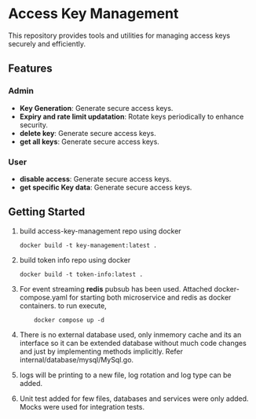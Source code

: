# Access Key Management

This repository provides tools and utilities for managing access keys securely and efficiently.

## Features

### Admin
- **Key Generation**: Generate secure access keys.
- **Expiry and rate limit updatation**: Rotate keys periodically to enhance security.
- **delete key**: Generate secure access keys.
- **get all keys**: Generate secure access keys.

### User

- **disable access**: Generate secure access keys.
- **get specific Key data**: Generate secure access keys.

## Getting Started

1. build access-key-management repo using docker
    ```
    docker build -t key-management:latest .
    ```
2. build token info repo using docker
    ```
    docker build -t token-info:latest .
    ```
3. For event streaming **redis** pubsub has been used. Attached docker-compose.yaml for starting both microservice and redis as docker containers.
    to run execute, 
    ```
        docker compose up -d
    ```

4. There is no external database used, only inmemory cache and its an interface so it can be extended database without much code changes and just by implementing methods implicitly.
Refer internal/database/mysql/MySql.go.

5. logs will be printing to a new file, log rotation and log type can be added.

6. Unit test added for few files, databases and services were only added. Mocks were used for integration tests.